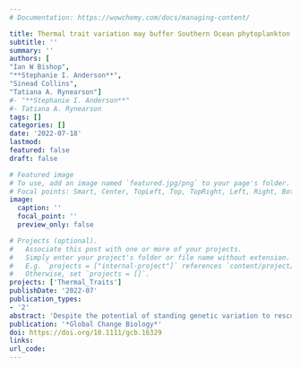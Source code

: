 ```yaml
---
# Documentation: https://wowchemy.com/docs/managing-content/

title: Thermal trait variation may buffer Southern Ocean phytoplankton from anthropogenic warming
subtitle: ''
summary: ''
authors: [
"Ian W Bishop", 
"**Stephanie I. Anderson**",
"Sinead Collins",
"Tatiana A. Rynearson"]
#- "**Stephanie I. Anderson**"
#- Tatiana A. Rynearson
tags: []
categories: []
date: '2022-07-18'
lastmod: 
featured: false
draft: false

# Featured image
# To use, add an image named `featured.jpg/png` to your page's folder.
# Focal points: Smart, Center, TopLeft, Top, TopRight, Left, Right, BottomLeft, Bottom, BottomRight.
image:
  caption: ''
  focal_point: ''
  preview_only: false

# Projects (optional).
#   Associate this post with one or more of your projects.
#   Simply enter your project's folder or file name without extension.
#   E.g. `projects = ["internal-project"]` references `content/project/deep-learning/index.md`.
#   Otherwise, set `projects = []`.
projects: ['Thermal_Traits']
publishDate: '2022-07'
publication_types:
- '2'
abstract: 'Despite the potential of standing genetic variation to rescue communities and shape future adaptation to climate change, high levels of uncertainty are associated with intraspecific trait variation in marine phytoplankton. Recent model intercomparisons have pointed to an urgent need to reduce uncertainty in the projected responses of marine ecosystems to climate change, including Southern Ocean (SO) surface waters, which are among the most rapidly warming habitats on Earth. Because SO phytoplankton growth responses to warming sea surface temperature (SST) are poorly constrained, we developed a high-throughput growth assay to simultaneously examine inter- and intra-specific thermal trait variation in a group of 43 taxonomically diverse and biogeochemically important SO phytoplankton called diatoms. We found significant differential growth performance among species across thermal traits, including optimum and maximum tolerated growth temperatures. Within species, coefficients of variation ranged from 3% to 48% among strains for those same key thermal traits. Using SO SST projections for 2100, we predicted biogeographic ranges that differed by up to 97% between the least and most tolerant strains for each species, illustrating the role that strain-specific differences in temperature response can play in shaping predictions of future phytoplankton biogeography. Our findings revealed the presence and scale of thermal trait variation in SO phytoplankton and suggest these communities may already harbour the thermal trait diversity required to withstand projected 21st-century SST change in the SO even under severe climate forcing scenarios.'
publication: '*Global Change Biology*'
doi: https://doi.org/10.1111/gcb.16329
links:
url_code: 
---
```

